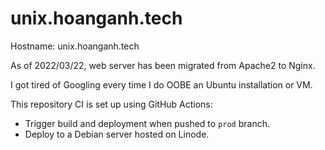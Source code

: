 # unix.hoanganh.tech

Hostname: unix.hoanganh.tech

As of 2022/03/22, web server has been migrated from Apache2 to Nginx.

I got tired of Googling every time I do OOBE an Ubuntu installation or VM.

This repository CI is set up using GitHub Actions:

-   Trigger build and deployment when pushed to `prod` branch.
-   Deploy to a Debian server hosted on Linode.
